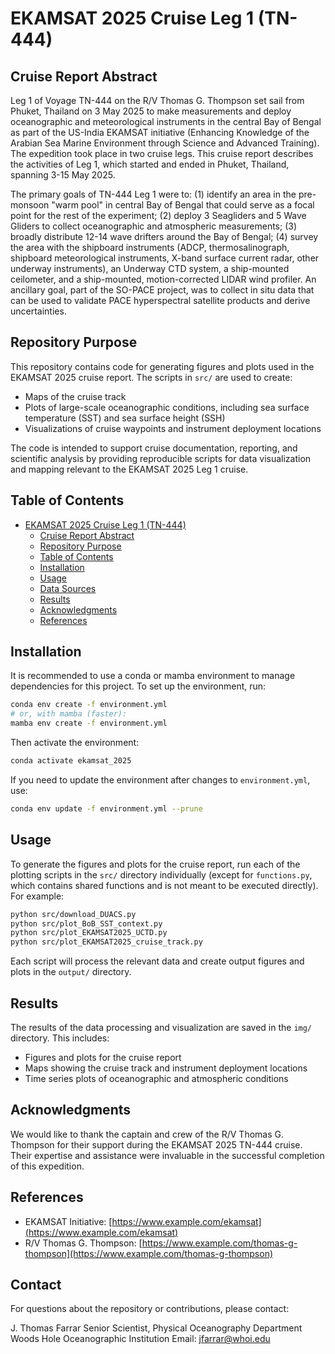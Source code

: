 # EKAMSAT 2025 Cruise Leg 1 (TN-444)

## Cruise Report Abstract

Leg 1 of Voyage TN-444 on the R/V Thomas G. Thompson set sail from Phuket, Thailand on 3 May 2025 to make measurements and deploy oceanographic and meteorological instruments in the central Bay of Bengal as part of the US-India EKAMSAT initiative (Enhancing Knowledge of the Arabian Sea Marine Environment through Science and Advanced Training). The expedition took place in two cruise legs. This cruise report describes the activities of Leg 1, which started and ended in Phuket, Thailand, spanning 3-15 May 2025.

The primary goals of TN-444 Leg 1 were to: (1) identify an area in the pre-monsoon "warm pool" in central Bay of Bengal that could serve as a focal point for the rest of the experiment; (2) deploy 3 Seagliders and 5 Wave Gliders to collect oceanographic and atmospheric measurements; (3) broadly distribute 12-14 wave drifters around the Bay of Bengal; (4) survey the area with the shipboard instruments (ADCP, thermosalinograph, shipboard meteorological instruments, X-band surface current radar, other underway instruments), an Underway CTD system, a ship-mounted ceilometer, and a ship-mounted, motion-corrected LIDAR wind profiler. An ancillary goal, part of the SO-PACE project, was to collect in situ data that can be used to validate PACE hyperspectral satellite products and derive uncertainties.

## Repository Purpose

This repository contains code for generating figures and plots used in the EKAMSAT 2025 cruise report. The scripts in `src/` are used to create:
- Maps of the cruise track
- Plots of large-scale oceanographic conditions, including sea surface temperature (SST) and sea surface height (SSH)
- Visualizations of cruise waypoints and instrument deployment locations

The code is intended to support cruise documentation, reporting, and scientific analysis by providing reproducible scripts for data visualization and mapping relevant to the EKAMSAT 2025 Leg 1 cruise.

## Table of Contents

- [EKAMSAT 2025 Cruise Leg 1 (TN-444)](#ekamsat-2025-cruise-leg-1-tn-444)
  - [Cruise Report Abstract](#cruise-report-abstract)
  - [Repository Purpose](#repository-purpose)
  - [Table of Contents](#table-of-contents)
  - [Installation](#installation)
  - [Usage](#usage)
  - [Data Sources](#data-sources)
  - [Results](#results)
  - [Acknowledgments](#acknowledgments)
  - [References](#references)

## Installation

It is recommended to use a conda or mamba environment to manage dependencies for this project. To set up the environment, run:

```bash
conda env create -f environment.yml
# or, with mamba (faster):
mamba env create -f environment.yml
```

Then activate the environment:

```bash
conda activate ekamsat_2025
```

If you need to update the environment after changes to `environment.yml`, use:

```bash
conda env update -f environment.yml --prune
```

## Usage

To generate the figures and plots for the cruise report, run each of the plotting scripts in the `src/` directory individually (except for `functions.py`, which contains shared functions and is not meant to be executed directly). For example:

```bash
python src/download_DUACS.py
python src/plot_BoB_SST_context.py
python src/plot_EKAMSAT2025_UCTD.py
python src/plot_EKAMSAT2025_cruise_track.py
```

Each script will process the relevant data and create output figures and plots in the `output/` directory.


## Results

The results of the data processing and visualization are saved in the `img/` directory. This includes:
- Figures and plots for the cruise report
- Maps showing the cruise track and instrument deployment locations
- Time series plots of oceanographic and atmospheric conditions

## Acknowledgments

We would like to thank the captain and crew of the R/V Thomas G. Thompson for their support during the EKAMSAT 2025 TN-444 cruise. Their expertise and assistance were invaluable in the successful completion of this expedition.

## References

- EKAMSAT Initiative: [https://www.example.com/ekamsat](https://www.example.com/ekamsat)
- R/V Thomas G. Thompson: [https://www.example.com/thomas-g-thompson](https://www.example.com/thomas-g-thompson)

## Contact
For questions about the repository or contributions, please contact:

J. Thomas Farrar
Senior Scientist, Physical Oceanography Department
Woods Hole Oceanographic Institution
Email: jfarrar@whoi.edu